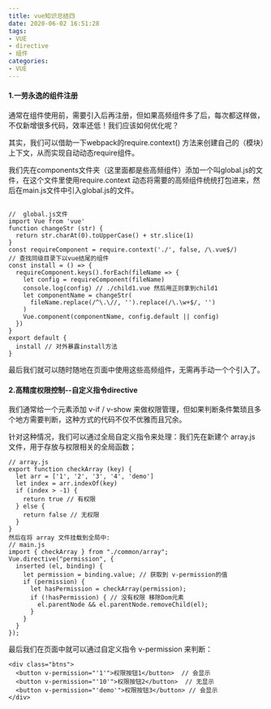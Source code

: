 ```yaml
---
title: vue知识总结四
date: 2020-06-02 16:51:28
tags:
- VUE
- directive
- 组件
categories:
- VUE
---
```

#### 1.一劳永逸的组件注册
通常在组件使用前，需要引入后再注册，但如果高频组件多了后，每次都这样做，不仅新增很多代码，效率还低！我们应该如何优化呢？
<!--more-->
其实，我们可以借助一下webpack的require.context() 方法来创建自己的（模块）上下文，从而实现自动动态require组件。

我们先在components文件夹（这里面都是些高频组件）添加一个叫global.js的文件，在这个文件里使用require.context 动态将需要的高频组件统统打包进来，然后在main.js文件中引入global.js的文件。

```

//  global.js文件
import Vue from 'vue'
function changeStr (str) {
  return str.charAt(0).toUpperCase() + str.slice(1)
}
const requireComponent = require.context('./', false, /\.vue$/)
// 查找同级目录下以vue结尾的组件
const install = () => {
  requireComponent.keys().forEach(fileName => {
    let config = requireComponent(fileName)
    console.log(config) // ./child1.vue 然后用正则拿到child1
    let componentName = changeStr(
      fileName.replace(/^\.\//, '').replace(/\.\w+$/, '')
    )
    Vue.component(componentName, config.default || config)
  })
}
export default {
  install // 对外暴露install方法
}
```
最后我们就可以随时随地在页面中使用这些高频组件，无需再手动一个个引入了。

#### 2.高精度权限控制--自定义指令directive
我们通常给一个元素添加 v-if / v-show 来做权限管理，但如果判断条件繁琐且多个地方需要判断，这种方式的代码不仅不优雅而且冗余。

针对这种情况，我们可以通过全局自定义指令来处理：我们先在新建个 array.js 文件，用于存放与权限相关的全局函数；
```
// array.js
export function checkArray (key) {
  let arr = ['1', '2', '3', '4', 'demo']
  let index = arr.indexOf(key)
  if (index > -1) {
    return true // 有权限
  } else {
    return false // 无权限
  }
}
然后在将 array 文件挂载到全局中:
// main.js
import { checkArray } from "./common/array";
Vue.directive("permission", {
  inserted (el, binding) {
    let permission = binding.value; // 获取到 v-permission的值
    if (permission) {
      let hasPermission = checkArray(permission);
      if (!hasPermission) { // 没有权限 移除Dom元素
        el.parentNode && el.parentNode.removeChild(el);
      }
    }
  }
});
```
最后我们在页面中就可以通过自定义指令 v-permission 来判断：
```
<div class="btns">
  <button v-permission="'1'">权限按钮1</button>  // 会显示
  <button v-permission="'10'">权限按钮2</button>  // 无显示
  <button v-permission="'demo'">权限按钮3</button> // 会显示
</div>
```


